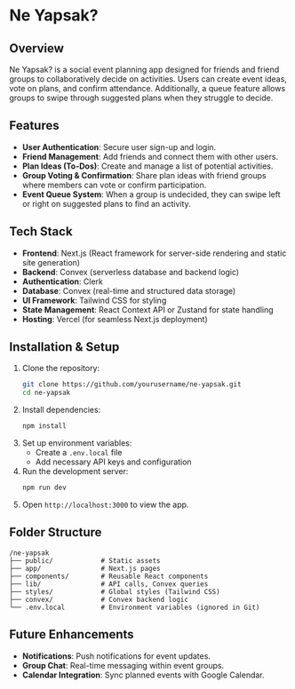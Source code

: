 # Ne Yapsak?

## Overview

Ne Yapsak? is a social event planning app designed for friends and friend groups to collaboratively decide on activities. Users can create event ideas, vote on plans, and confirm attendance. Additionally, a queue feature allows groups to swipe through suggested plans when they struggle to decide.

## Features

- **User Authentication**: Secure user sign-up and login.
- **Friend Management**: Add friends and connect them with other users.
- **Plan Ideas (To-Dos)**: Create and manage a list of potential activities.
- **Group Voting & Confirmation**: Share plan ideas with friend groups where members can vote or confirm participation.
- **Event Queue System**: When a group is undecided, they can swipe left or right on suggested plans to find an activity.

## Tech Stack

- **Frontend**: Next.js (React framework for server-side rendering and static site generation)
- **Backend**: Convex (serverless database and backend logic)
- **Authentication**: Clerk
- **Database**: Convex (real-time and structured data storage)
- **UI Framework**: Tailwind CSS for styling
- **State Management**: React Context API or Zustand for state handling
- **Hosting**: Vercel (for seamless Next.js deployment)

## Installation & Setup

1. Clone the repository:
   ```sh
   git clone https://github.com/yourusername/ne-yapsak.git
   cd ne-yapsak
   ```
2. Install dependencies:
   ```sh
   npm install
   ```
3. Set up environment variables:
   - Create a `.env.local` file
   - Add necessary API keys and configuration
4. Run the development server:
   ```sh
   npm run dev
   ```
5. Open `http://localhost:3000` to view the app.

## Folder Structure

```
/ne-yapsak
├── public/            # Static assets
├── app/               # Next.js pages
├── components/        # Reusable React components
├── lib/               # API calls, Convex queries
├── styles/            # Global styles (Tailwind CSS)
├── convex/            # Convex backend logic
└── .env.local         # Environment variables (ignored in Git)
```

## Future Enhancements

- **Notifications**: Push notifications for event updates.
- **Group Chat**: Real-time messaging within event groups.
- **Calendar Integration**: Sync planned events with Google Calendar.

